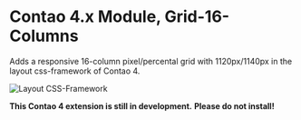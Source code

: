 # Contao 4.x Module, Grid-16-Columns

Adds a responsive 16-column pixel/percental grid with 1120px/1140px
in the layout css-framework of Contao 4.

![Layout CSS-Framework](https://raw.github.com/BugBuster1701/contao-grid_16-bundle/develop/src/Resources/contao/wiki/layout-css-framework.jpg)

**This Contao 4 extension is still in development.**
**Please do not install!**

<!--
remove alte develop4 version
vi app/AppKernel.php -> Zeilen löschen
composer remove bugbuster/contao_grid_16_columns

Installation in einer Composer basierten Contao 4.1 Installation
develop version
composer require "bugbuster/contao-grid_16-bundle:*@dev"

In app/AppKernel.php Zeile am Ende des $bundles Arrays hinzufügen.

new BugBuster\Grid16Bundle\BugBusterGrid16Bundle(),

app/console cache:clear --env=prod
app/console cache:warmup -e prod

-->
